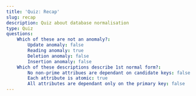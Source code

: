 ```yaml
---
title: 'Quiz: Recap'
slug: recap
description: Quiz about database normalisation
type: Quiz
questions:
    Which of these are not an anomaly?:
        Update anomaly: false
        Reading anomaly: true
        Deletion anomaly: false
        Insertion anomaly: false
    Which of these descriptions describe 1st normal form?:
        No non-prime attribues are dependant on candidate keys: false
        Each attribute is atomic: true
        All attributes are dependant only on the primary key: false
---
```

